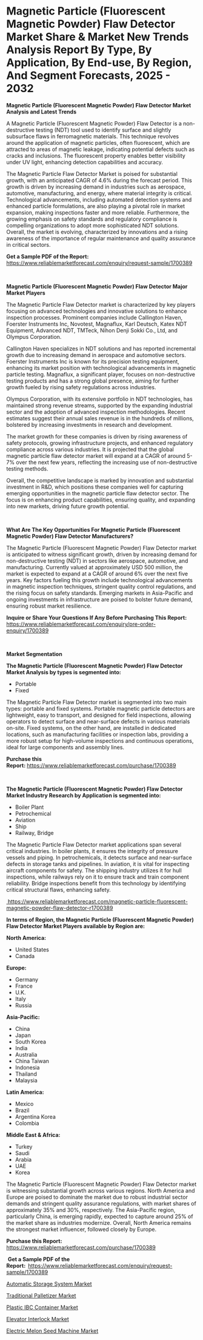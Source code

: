 <p><h1>Magnetic Particle (Fluorescent Magnetic Powder) Flaw Detector Market Share & Market New Trends Analysis Report By Type, By Application, By End-use, By Region, And Segment Forecasts, 2025 - 2032</h1></p><p><strong>Magnetic Particle (Fluorescent Magnetic Powder) Flaw Detector Market Analysis and Latest Trends</strong></p>
<p><p>A Magnetic Particle (Fluorescent Magnetic Powder) Flaw Detector is a non-destructive testing (NDT) tool used to identify surface and slightly subsurface flaws in ferromagnetic materials. This technique revolves around the application of magnetic particles, often fluorescent, which are attracted to areas of magnetic leakage, indicating potential defects such as cracks and inclusions. The fluorescent property enables better visibility under UV light, enhancing detection capabilities and accuracy.</p><p>The Magnetic Particle Flaw Detector Market is poised for substantial growth, with an anticipated CAGR of 4.6% during the forecast period. This growth is driven by increasing demand in industries such as aerospace, automotive, manufacturing, and energy, where material integrity is critical. Technological advancements, including automated detection systems and enhanced particle formulations, are also playing a pivotal role in market expansion, making inspections faster and more reliable. Furthermore, the growing emphasis on safety standards and regulatory compliance is compelling organizations to adopt more sophisticated NDT solutions. Overall, the market is evolving, characterized by innovations and a rising awareness of the importance of regular maintenance and quality assurance in critical sectors.</p></p>
<p><strong>Get a Sample PDF of the Report:&nbsp;</strong> <a href="https://www.reliablemarketforecast.com/enquiry/request-sample/1700389?utm_campaign=3208&utm_medium=2&utm_source=Github&utm_content=ia&utm_term=27032025&utm_id=magnetic-particle-fluorescent-magnetic-powder-flaw-detector">https://www.reliablemarketforecast.com/enquiry/request-sample/1700389</a></p>
<p>&nbsp;</p>
<p><strong>Magnetic Particle (Fluorescent Magnetic Powder) Flaw Detector Major Market Players</strong></p>
<p><p>The Magnetic Particle Flaw Detector market is characterized by key players focusing on advanced technologies and innovative solutions to enhance inspection processes. Prominent companies include Callington Haven, Foerster Instruments Inc, Novotest, Magnaflux, Karl Deutsch, Katex NDT Equipment, Advanced NDT, TMTeck, Nihon Denji Sokki Co., Ltd, and Olympus Corporation.</p><p>Callington Haven specializes in NDT solutions and has reported incremental growth due to increasing demand in aerospace and automotive sectors. Foerster Instruments Inc is known for its precision testing equipment, enhancing its market position with technological advancements in magnetic particle testing. Magnaflux, a significant player, focuses on non-destructive testing products and has a strong global presence, aiming for further growth fueled by rising safety regulations across industries.</p><p>Olympus Corporation, with its extensive portfolio in NDT technologies, has maintained strong revenue streams, supported by the expanding industrial sector and the adoption of advanced inspection methodologies. Recent estimates suggest their annual sales revenue is in the hundreds of millions, bolstered by increasing investments in research and development.</p><p>The market growth for these companies is driven by rising awareness of safety protocols, growing infrastructure projects, and enhanced regulatory compliance across various industries. It is projected that the global magnetic particle flaw detector market will expand at a CAGR of around 5-7% over the next few years, reflecting the increasing use of non-destructive testing methods.</p><p>Overall, the competitive landscape is marked by innovation and substantial investment in R&D, which positions these companies well for capturing emerging opportunities in the magnetic particle flaw detector sector. The focus is on enhancing product capabilities, ensuring quality, and expanding into new markets, driving future growth potential.</p></p>
<p>&nbsp;</p>
<p><strong>What Are The Key Opportunities For Magnetic Particle (Fluorescent Magnetic Powder) Flaw Detector Manufacturers?</strong></p>
<p><p>The Magnetic Particle (Fluorescent Magnetic Powder) Flaw Detector market is anticipated to witness significant growth, driven by increasing demand for non-destructive testing (NDT) in sectors like aerospace, automotive, and manufacturing. Currently valued at approximately USD 500 million, the market is expected to expand at a CAGR of around 6% over the next five years. Key factors fueling this growth include technological advancements in magnetic inspection techniques, stringent quality control regulations, and the rising focus on safety standards. Emerging markets in Asia-Pacific and ongoing investments in infrastructure are poised to bolster future demand, ensuring robust market resilience.</p></p>
<p><strong>Inquire or Share Your Questions If Any Before Purchasing This Report:</strong> <a href="https://www.reliablemarketforecast.com/enquiry/pre-order-enquiry/1700389?utm_campaign=3208&utm_medium=2&utm_source=Github&utm_content=ia&utm_term=27032025&utm_id=magnetic-particle-fluorescent-magnetic-powder-flaw-detector">https://www.reliablemarketforecast.com/enquiry/pre-order-enquiry/1700389</a></p>
<p>&nbsp;</p>
<p><strong>Market Segmentation</strong></p>
<p><strong>The Magnetic Particle (Fluorescent Magnetic Powder) Flaw Detector Market Analysis by types is segmented into:</strong></p>
<p><ul><li>Portable</li><li>Fixed</li></ul></p>
<p><p>The Magnetic Particle Flaw Detector market is segmented into two main types: portable and fixed systems. Portable magnetic particle detectors are lightweight, easy to transport, and designed for field inspections, allowing operators to detect surface and near-surface defects in various materials on-site. Fixed systems, on the other hand, are installed in dedicated locations, such as manufacturing facilities or inspection labs, providing a more robust setup for high-volume inspections and continuous operations, ideal for large components and assembly lines.</p></p>
<p><strong>Purchase this Report:&nbsp;</strong><a href="https://www.reliablemarketforecast.com/purchase/1700389?utm_campaign=3208&utm_medium=2&utm_source=Github&utm_content=ia&utm_term=27032025&utm_id=magnetic-particle-fluorescent-magnetic-powder-flaw-detector">https://www.reliablemarketforecast.com/purchase/1700389</a></p>
<p>&nbsp;</p>
<p><strong>The Magnetic Particle (Fluorescent Magnetic Powder) Flaw Detector Market Industry Research by Application is segmented into:</strong></p>
<p><ul><li>Boiler Plant</li><li>Petrochemical</li><li>Aviation</li><li>Ship</li><li>Railway, Bridge</li></ul></p>
<p><p>The Magnetic Particle Flaw Detector market applications span several critical industries. In boiler plants, it ensures the integrity of pressure vessels and piping. In petrochemicals, it detects surface and near-surface defects in storage tanks and pipelines. In aviation, it is vital for inspecting aircraft components for safety. The shipping industry utilizes it for hull inspections, while railways rely on it to ensure track and train component reliability. Bridge inspections benefit from this technology by identifying critical structural flaws, enhancing safety.</p></p>
<p><a href="https://www.reliablemarketforecast.com/magnetic-particle-fluorescent-magnetic-powder-flaw-detector-r1700389?utm_campaign=3208&utm_medium=2&utm_source=Github&utm_content=ia&utm_term=27032025&utm_id=magnetic-particle-fluorescent-magnetic-powder-flaw-detector">&nbsp;https://www.reliablemarketforecast.com/magnetic-particle-fluorescent-magnetic-powder-flaw-detector-r1700389</a></p>
<p><strong>In terms of Region, the Magnetic Particle (Fluorescent Magnetic Powder) Flaw Detector Market Players available by Region are:</strong></p>
<p>
    <p> <strong> North America: </strong>
        <ul>
            <li>United States</li>
            <li>Canada</li>
        </ul>
        </p> 
    <p> <strong> Europe: </strong>
        <ul>
            <li>Germany</li>
            <li>France</li>
            <li>U.K.</li>
            <li>Italy</li>
            <li>Russia</li>
        </ul>
        </p> 
    <p> <strong> Asia-Pacific: </strong>
        <ul>
            <li>China</li>
            <li>Japan</li>
            <li>South Korea</li>
            <li>India</li>
            <li>Australia</li>
            <li>China Taiwan</li>
            <li>Indonesia</li>
            <li>Thailand</li>
            <li>Malaysia</li>
        </ul>
        </p> 
    <p> <strong> Latin America: </strong>
        <ul>
            <li>Mexico</li>
            <li>Brazil</li>
            <li>Argentina Korea</li>
            <li>Colombia</li>
        </ul>
        </p> 
    <p> <strong> Middle East & Africa: </strong>
        <ul>
            <li>Turkey</li>
            <li>Saudi</li>
            <li>Arabia</li>
            <li>UAE</li>
            <li>Korea</li>
        </ul>
    </p>
    </p>
<p><p>The Magnetic Particle (Fluorescent Magnetic Powder) Flaw Detector market is witnessing substantial growth across various regions. North America and Europe are poised to dominate the market due to robust industrial sector demands and stringent quality assurance regulations, with market shares of approximately 35% and 30%, respectively. The Asia-Pacific region, particularly China, is emerging rapidly, expected to capture around 25% of the market share as industries modernize. Overall, North America remains the strongest market influencer, followed closely by Europe.</p></p>
<p><strong>Purchase this Report: </strong><a href="https://www.reliablemarketforecast.com/purchase/1700389?utm_campaign=3208&utm_medium=2&utm_source=Github&utm_content=ia&utm_term=27032025&utm_id=magnetic-particle-fluorescent-magnetic-powder-flaw-detector">https://www.reliablemarketforecast.com/purchase/1700389</a></p>
<p>&nbsp;<strong>Get a Sample PDF of the Report:&nbsp;&nbsp;</strong><a href="https://www.reliablemarketforecast.com/enquiry/request-sample/1700389?utm_campaign=3208&utm_medium=2&utm_source=Github&utm_content=ia&utm_term=27032025&utm_id=magnetic-particle-fluorescent-magnetic-powder-flaw-detector">https://www.reliablemarketforecast.com/enquiry/request-sample/1700389</a></p>
<p><strong></strong></p>
<p><p><a href="https://www.linkedin.com/pulse/strategic-insights-global-automatic-storage-system-market-xjudc?utm_campaign=3208&utm_medium=2&utm_source=Github&utm_content=ia&utm_term=27032025&utm_id=magnetic-particle-fluorescent-magnetic-powder-flaw-detector">Automatic Storage System Market</a></p><p><a href="https://www.linkedin.com/pulse/understanding-traditional-palletizer-market-comprehensive-hw7dc?utm_campaign=3208&utm_medium=2&utm_source=Github&utm_content=ia&utm_term=27032025&utm_id=magnetic-particle-fluorescent-magnetic-powder-flaw-detector">Traditional Palletizer Market</a></p><p><a href="https://www.linkedin.com/pulse/evaluating-current-future-growth-potential-plastic-ibc-container-lm5uc?utm_campaign=3208&utm_medium=2&utm_source=Github&utm_content=ia&utm_term=27032025&utm_id=magnetic-particle-fluorescent-magnetic-powder-flaw-detector">Plastic IBC Container Market</a></p><p><a href="https://www.linkedin.com/pulse/future-elevator-interlock-market-growth-predictions-cagr-tjdgc?utm_campaign=3208&utm_medium=2&utm_source=Github&utm_content=ia&utm_term=27032025&utm_id=magnetic-particle-fluorescent-magnetic-powder-flaw-detector">Elevator Interlock Market</a></p><p><a href="https://www.linkedin.com/pulse/exploring-electric-melon-seed-machine-market-industry-revenue-zlt6e?utm_campaign=3208&utm_medium=2&utm_source=Github&utm_content=ia&utm_term=27032025&utm_id=magnetic-particle-fluorescent-magnetic-powder-flaw-detector">Electric Melon Seed Machine Market</a></p></p>